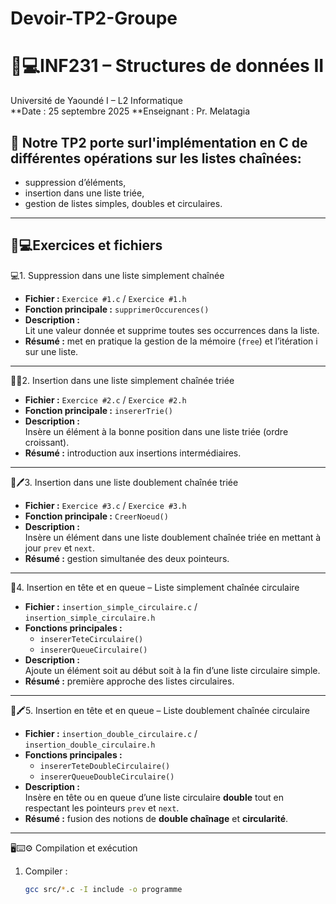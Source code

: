 # Devoir-TP2-Groupe
# 📘💻INF231 – Structures de données II  
Université de Yaoundé I – L2 Informatique  
**Date : 25 septembre 2025
**Enseignant : Pr. Melatagia

## 🔎 Notre TP2 porte surl'implémentation en C de différentes opérations sur les listes chaînées:  
- suppression d’éléments,  
- insertion dans une liste triée,  
- gestion de listes simples, doubles et circulaires.  

---

## 📱💻Exercices et fichiers

💻1. Suppression dans une liste simplement chaînée
- **Fichier :** `Exercice #1.c` / `Exercice #1.h`  
- **Fonction principale :** `supprimerOccurences()`  
- **Description :**  
  Lit une valeur donnée et supprime toutes ses occurrences dans la liste.  
- **Résumé :** met en pratique la gestion de la mémoire (`free`) et l’itération i sur une liste.

---
📑📑2. Insertion dans une liste simplement chaînée triée
- **Fichier :** `Exercice #2.c` / `Exercice #2.h`  
- **Fonction principale :** `insererTrie()`  
- **Description :**  
  Insère un élément à la bonne position dans une liste triée (ordre croissant).  
- **Résumé :** introduction aux insertions intermédiaires.

---

📘🖊️3. Insertion dans une liste doublement chaînée triée
- **Fichier :** `Exercice #3.c` / `Exercice #3.h`  
- **Fonction principale :** `CreerNoeud()`  
- **Description :**  
  Insère un élément dans une liste doublement chaînée triée en mettant à jour `prev` et `next`.  
- **Résumé :** gestion simultanée des deux pointeurs.

---

📝4. Insertion en tête et en queue – Liste simplement chaînée circulaire
- **Fichier :** `insertion_simple_circulaire.c` / `insertion_simple_circulaire.h`  
- **Fonctions principales :**  
  - `insererTeteCirculaire()`  
  - `insererQueueCirculaire()`  
- **Description :**  
  Ajoute un élément soit au début soit à la fin d’une liste circulaire simple.  
- **Résumé :** première approche des listes circulaires.

---

📓🖍️5. Insertion en tête et en queue – Liste doublement chaînée circulaire
- **Fichier :** `insertion_double_circulaire.c` / `insertion_double_circulaire.h`  
- **Fonctions principales :**  
  - `insererTeteDoubleCirculaire()`  
  - `insererQueueDoubleCirculaire()`  
- **Description :**  
  Insère en tête ou en queue d’une liste circulaire **double** tout en respectant les pointeurs `prev` et `next`.  
- **Résumé :** fusion des notions de **double chaînage** et **circularité**.

---

🖥️⌨️⚙️ Compilation et exécution
1. Compiler :  
   ```bash
   gcc src/*.c -I include -o programme
